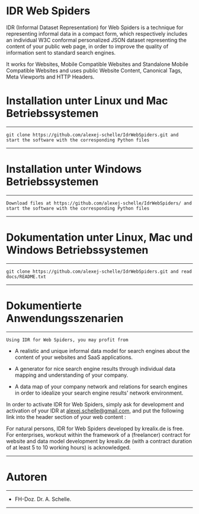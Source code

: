 # IDR Web Spiders
IDR (Informal Dataset Representation) for Web Spiders is a technique for representing informal data in a compact form, which respectively includes an individual W3C conformal personalized JSON dataset representing the content of your public web page, in order to improve the quality of information sent to standard search engines.

It works for Websites, Mobile Compatible Websites and Standalone Mobile Compatible Websites and uses public Website Content, Canonical Tags, Meta Viewports and HTTP Headers.

# Installation unter Linux und Mac Betriebssystemen
**************************************************************************************************************************************
    git clone https://github.com/alexej-schelle/IdrWebSpiders.git and start the software with the corresponding Python files
**************************************************************************************************************************************

# Installation unter Windows Betriebssystemen
**************************************************************************************************************************************
    Download files at https://github.com/alexej-schelle/IdrWebSpiders/ and start the software with the corresponding Python files
**************************************************************************************************************************************

# Dokumentation unter Linux, Mac und Windows Betriebssystemen
**************************************************************************************************************************************
    git clone https://github.com/alexej-schelle/IdrWebSpiders.git and read docs/README.txt
**************************************************************************************************************************************

# Dokumentierte Anwendungsszenarien
***********************************************************************************************************************************************************************************************

    Using IDR for Web Spiders, you may profit from

- A realistic and unique informal data model for search engines about the content of your websites and SaaS applications. 

- A generator for nice search engine results through individual data mapping and understanding of your company.
 
- A data map of your company network and relations for search engines in order to idealize your search engine results' network environment.
 
In order to activate IDR for Web Spiders, simply ask for development and activation of your IDR at alexej.schelle@gmail.com, and put the following link into the header section of your web content : 

<p>
	<script src=&quot <a href="http://www.krealix.de/idr-collaboration/">http://www.krealix.de/yourdomainname/idr_plugin.js</a> &quot></script>
<p>
	
For natural persons, IDR for Web Spiders developed by krealix.de is free. For enterprises, workout within the framework of a (freelancer) contract for website and data model development by krealix.de (with a contract duration of at least 5 to 10 working hours) is acknowledged.

***********************************************************************************************************************************************************************************************

# Autoren

*********************************************************************************************************************

   - FH-Doz. Dr. A. Schelle.
  
*********************************************************************************************************************

